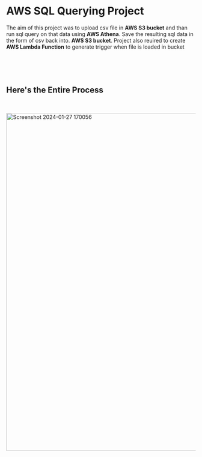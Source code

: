 <h1>AWS SQL Querying Project</h1>
The aim of this project was to upload csv file in <b>AWS S3 bucket</b> and than run sql query on that data using <b>AWS Athena</b>. Save the resulting sql data in the form of csv back into. <b>AWS S3 bucket</b>. Project also reuired to create <b>AWS Lambda Function</b> to generate trigger when file is loaded in bucket</br>
<br>   </br>

<br><h2> Here's the Entire Process</h2>  </br>

<img width="900" alt="Screenshot 2024-01-27 170056" src="https://github.com/Varun54321/AWS-Projects/assets/114589776/1ee563da-8cd0-4b10-b119-4ddcdda02d8e">








                            


